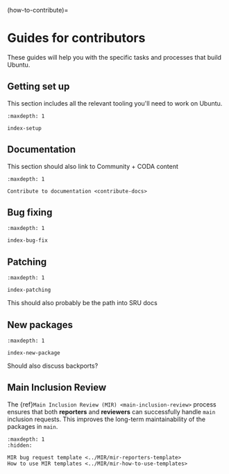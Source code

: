 (how-to-contribute)=
# Guides for contributors

These guides will help you with the specific tasks and processes that build
Ubuntu.

## Getting set up

This section includes all the relevant tooling you'll need to work on Ubuntu.

```{toctree}
:maxdepth: 1

index-setup
```

## Documentation

This section should also link to Community + CODA content
```{toctree}
:maxdepth: 1

Contribute to documentation <contribute-docs>
```

## Bug fixing

```{toctree}
:maxdepth: 1

index-bug-fix
```


## Patching

```{toctree}
:maxdepth: 1

index-patching
```

This should also probably be the path into SRU docs

## New packages

```{toctree}
:maxdepth: 1

index-new-package
```

Should also discuss backports?

## Main Inclusion Review

The {ref}`Main Inclusion Review (MIR) <main-inclusion-review>` process ensures
that both **reporters** and **reviewers** can successfully handle `main`
inclusion requests. This improves the long-term maintainability of the packages 
in `main`.

```{toctree}
:maxdepth: 1
:hidden:

MIR bug request template <../MIR/mir-reporters-template>
How to use MIR templates <../MIR/mir-how-to-use-templates>
```





